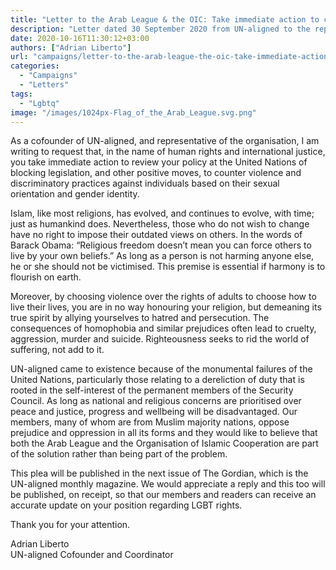 ```yaml
---
title: "Letter to the Arab League & the OIC: Take immediate action to counter discriminatory practices against LGBTQ individuals"
description: "Letter dated 30 September 2020 from UN-aligned to the representatives of the Arab League and the Organisation of Islamic Cooperation."
date: 2020-10-16T11:30:12+03:00
authors: ["Adrian Liberto"]
url: "campaigns/letter-to-the-arab-league-the-oic-take-immediate-action-lgbtq-rights"
categories:
  - "Campaigns"
  - "Letters"
tags:
  - "Lgbtq"
image: "/images/1024px-Flag_of_the_Arab_League.svg.png"
---
```


As a cofounder of UN-aligned, and representative of the organisation, I am writing to request that, in the name of human rights and international justice, you take immediate action to review your policy at the United Nations of blocking legislation, and other positive moves, to counter violence and discriminatory practices against individuals based on their sexual orientation and gender identity.

Islam, like most religions, has evolved, and continues to evolve, with time; just as humankind does. Nevertheless, those who do not wish to change have no right to impose their outdated views on others. In the words of Barack Obama: “Religious freedom doesn’t mean you can force others to live by your own beliefs.” As long as a person is not harming anyone else, he or she should not be victimised. This premise is essential if harmony is to flourish on earth.

Moreover, by choosing violence over the rights of adults to choose how to live their lives, you are in no way honouring your religion, but demeaning its true spirit by allying yourselves to hatred and persecution. The consequences of homophobia and similar prejudices often lead to cruelty, aggression, murder and suicide. Righteousness seeks to rid the world of suffering, not add to it.

UN-aligned came to existence because of the monumental failures of the United Nations, particularly those relating to a dereliction of duty that is rooted in the self-interest of the permanent members of the Security Council. As long as national and religious concerns are prioritised over peace and justice, progress and wellbeing will be disadvantaged. Our members, many of whom are from Muslim majority nations, oppose prejudice and oppression in all its forms and they would like to believe that both the Arab League and the Organisation of Islamic Cooperation are part of the solution rather than being part of the problem.

This plea will be published in the next issue of The Gordian, which is the UN-aligned monthly magazine. We would appreciate a reply and this too will be published, on receipt, so that our members and readers can receive an accurate update on your position regarding LGBT rights.

Thank you for your attention.

Adrian Liberto  
UN-aligned Cofounder and Coordinator
